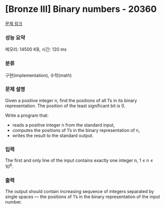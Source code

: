 # [Bronze III] Binary numbers - 20360 

[문제 링크](https://www.acmicpc.net/problem/20360) 

### 성능 요약

메모리: 14500 KB, 시간: 120 ms

### 분류

구현(implementation), 수학(math)

### 문제 설명

<p>Given a positive integer n, find the positions of all 1’s in its binary representation. The position of the least significant bit is 0.</p>

<p>Write a program that:</p>

<ul>
	<li>reads a positive integer n from the standard input,</li>
	<li>computes the positions of 1’s in the binary representation of n,</li>
	<li>writes the result to the standard output.</li>
</ul>

### 입력 

 <p>The first and only line of the input contains exactly one integer n, 1 ≤ n ≤ 10<sup>6</sup>.</p>

### 출력 

 <p>The output should contain increasing sequence of integers separated by single spaces — the positions of 1’s in the binary representation of the input number.</p>


